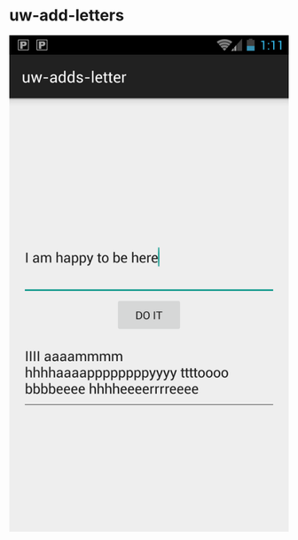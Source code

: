 # uw-add-letters

![alt tag](https://raw.githubusercontent.com/pengrad/uw-add-letters/master/device-2015-08-12-011200.png)
